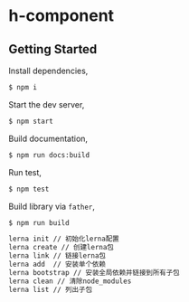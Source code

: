 # h-component

## Getting Started

Install dependencies,

```bash
$ npm i
```

Start the dev server,

```bash
$ npm start
```

Build documentation,

```bash
$ npm run docs:build
```

Run test,

```bash
$ npm test
```

Build library via `father`,

```bash
$ npm run build
```
```bash
lerna init // 初始化lerna配置
lerna create // 创建lerna包
lerna link // 链接lerna包
lerna add  // 安装单个依赖
lerna bootstrap // 安装全局依赖并链接到所有子包
lerna clean // 清除node_modules
lerna list // 列出子包
```